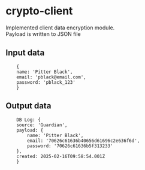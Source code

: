 # crypto-client  
Implemented client data encryption module.  
Payload is written to JSON file  

## Input data
```
    {
    name: 'Pitter Black',
    email: 'pblack@email.com',
    password: 'pblack_123'
    }
```

## Output data
```
    DB Log: {
    source: 'Guardian',
    payload: {
        name: 'Pitter Black',
        email: '70626c61636b40656d61696c2e636f6d',
        password: '70626c61636b5f313233'
    },
    created: 2025-02-16T09:58:54.001Z
    }
```